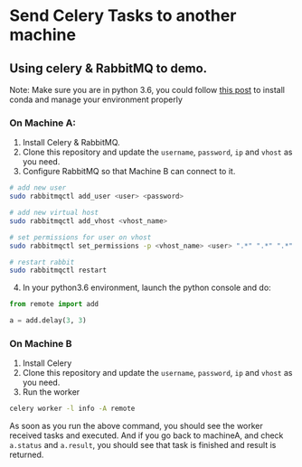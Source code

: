 # Send Celery Tasks to another machine

## Using celery & RabbitMQ to demo.

Note: Make sure you are in python 3.6, you could follow [this post](https://www.digitalocean.com/community/tutorials/how-to-install-the-anaconda-python-distribution-on-ubuntu-16-04) to install conda and manage your environment properly

### On Machine A:

1. Install Celery & RabbitMQ.
2. Clone this repository and update the `username`, `password`, `ip` and `vhost` as you need.
3. Configure RabbitMQ so that Machine B can connect to it.

~~~bash
# add new user
sudo rabbitmqctl add_user <user> <password>

# add new virtual host
sudo rabbitmqctl add_vhost <vhost_name>

# set permissions for user on vhost
sudo rabbitmqctl set_permissions -p <vhost_name> <user> ".*" ".*" ".*"

# restart rabbit
sudo rabbitmqctl restart
~~~

4. In your python3.6 environment, launch the python console and do:

~~~python
from remote import add

a = add.delay(3, 3)
~~~

### On Machine B

1. Install Celery
2. Clone this repository and update the `username`, `password`, `ip` and `vhost` as you need.
3. Run the worker

~~~bash
celery worker -l info -A remote
~~~

As soon as you run the above command, you should see the worker received tasks and executed. And if you go back to machineA, and check `a.status` and `a.result`, you should see that task is finished and result is returned.